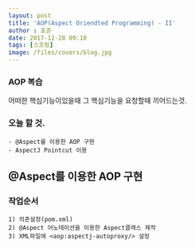 ```yaml
---
layout: post
title: 'AOP(Aspect Oriendted Programming) - II'
author : 효준
date: 2017-12-28 09:10
tags: [스프링]
image: /files/covers/blog.jpg
---
```


### AOP 복습

어떠한 핵심기능이있을때 그 핵심기능을 요청할때 끼어드는것.

### 오늘 할 것.

    - @Aspect를 이용한 AOP 구현
    - AspectJ Pointcut 이용
    
## @Aspect를 이용한 AOP 구현

### 작업순서
    
    1) 의존설정(pom.xml)
    2) @Aspect 어노테이션을 이용한 Aspect클래스 제작
    3) XML파일에 <aop:aspectj-autoproxy/> 설정